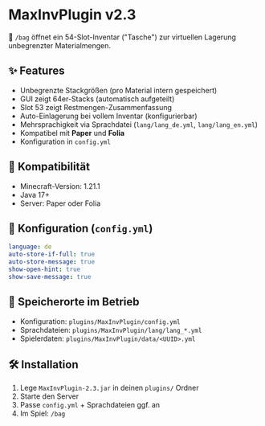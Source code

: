 # MaxInvPlugin v2.3

👜 `/bag` öffnet ein 54-Slot-Inventar ("Tasche") zur virtuellen Lagerung unbegrenzter Materialmengen.

## ✨ Features
- Unbegrenzte Stackgrößen (pro Material intern gespeichert)
- GUI zeigt 64er-Stacks (automatisch aufgeteilt)
- Slot 53 zeigt Restmengen-Zusammenfassung
- Auto-Einlagerung bei vollem Inventar (konfigurierbar)
- Mehrsprachigkeit via Sprachdatei (`lang/lang_de.yml`, `lang/lang_en.yml`)
- Kompatibel mit **Paper** und **Folia**
- Konfiguration in `config.yml`

## 🧱 Kompatibilität
- Minecraft-Version: 1.21.1
- Java 17+
- Server: Paper oder Folia

## 🔧 Konfiguration (`config.yml`)
```yaml
language: de
auto-store-if-full: true
auto-store-message: true
show-open-hint: true
show-save-message: true
```

## 📁 Speicherorte im Betrieb
- Konfiguration: `plugins/MaxInvPlugin/config.yml`
- Sprachdateien: `plugins/MaxInvPlugin/lang/lang_*.yml`
- Spielerdaten: `plugins/MaxInvPlugin/data/<UUID>.yml`

## 🛠 Installation
1. Lege `MaxInvPlugin-2.3.jar` in deinen `plugins/` Ordner
2. Starte den Server
3. Passe `config.yml` + Sprachdateien ggf. an
4. Im Spiel: `/bag`